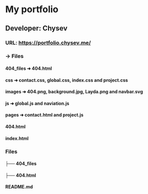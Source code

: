 # My portfolio

## Developer: Chysev
### URL: https://portfolio.chysev.me/
### → Files

#### 404_files ➜ 404.html

#### css ➜ contact.css, global.css, index.css and project.css

#### images ➜ 404.png, background.jpg, Layda.png and navbar.svg

#### js ➜ global.js and naviation.js

#### pages ➜ contact.html and project.js

#### 404.html

#### index.html

### Files
#### ├── 404_files
#### ├── 404.html


#### README.md
